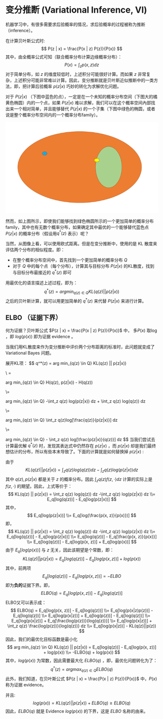# 变分推断 (Variational Inference, VI)

机器学习中，有很多需要求后验概率的情况，求后验概率的过程被称为推断（inference）。





在计算贝叶斯公式时:
$$
P(z | x) = \frac{P(x | z) P(z)}{P(x)}
$$
其中，由全概率公式可知（联合概率分布计算边缘概率分布）：
$$
P(x) = \int_z p(x, z) dz
$$
对于简单分布，如 $z$ 的维度较低时，上述积分可能很好计算。而如果 $z$ 非常复杂，上述积分可能非常难以计算。因此，变分推断就是贝叶斯近似推断中的一类方法，即，把计算后验概率 $p(z|x)$ 巧妙的转化为求解优化问题。



对于 $P(z | x)$ （下图中蓝色的点），一定是在一个未知的概率分布空间（下图大的橘黄色椭圆）内的一个点，如果 $P(z | x)$ 难以求解，我们可以在这个概率空间內部找出来一个相对简单，并且能够替代 $P(z|x)$ 的一个子集（下图中绿色的椭圆，或者说是整个概率分布空间内的一个概率分布family）。

![image-20230527200802675](imgs/%E5%8F%98%E5%88%86%E6%8E%A8%E6%96%AD/image-20230527200802675.png)

然而，如上图所示，即使我们能够找到绿色椭圆所示的一个更加简单的概率分布family，其中也有无数个概率分布，如果确定其中最优的一个能够替代蓝色点 $P(z | x)$ 的概率分布（假设用$q^*(z)$ 表示）呢？

当然，从图像上看，可以使用欧式距离。但是在变分推断中，使用的是 KL 散度来评估两个分布的相似程度。即：

- 在整个概率分布空间中，首先找到一个更加简单的概率分布 $Q$ 
- 对于 $Q$ 中的每个点（每个分布），计算其与目标分布 $P(z |x)$  的KL散度，找到与目标分布最接近的 $q^*(z)$ 即可

用最优化的语言描述上述过程，即为：
$$
q^*(z) = arg min_{q(z) \in Q} KL(q(z) || p(z|x))
$$
之后的贝叶斯计算，就可以用更加简单的 $q^*(z)$ 来代替 $P(z | x)$ 来进行计算。



## ELBO （证据下界）

何为证据？贝叶斯公式 $P(z | x) = \frac{P(x | z) P(z)}{P(x)}$ 中， 多$P(x)$ 取log ，即 $log(p(x))$ 即为证据 evidence 。

当我们用KL散度来作为变分推断中评价两个分布距离的标准时，此问题就变成了 Variational Bayes 问题。

展开KL项：
$$
q^*(z) = arg min_{q(z) \in Q} KL(q(z) || p(z|x))

\\ =

arg min_{q(z) \in Q} H(q(z), p(z|x)) - H(q(z))

\\=

arg min_{q(z) \in Q} -\int_z q(z) log(p(z|x)) dz + \int_z q(z) log(q(z)) dz


\\=

arg min_{q(z) \in Q} \int_z q(z)log[\frac{q(z)}{p(z|x)}] dz

\\=

arg min_{q(z) \in Q} - \int_z q(z) log[\frac{p(z|x)}{q(z)}] dz
$$
当我们尝试去计算最优解 $q^*(z)$ 时，发现其表达式中仍然存在 $p(z|x)$ ，而 $p(z | x)$ 却是我们最终想估计的分布，所以有些本末导致了。下面的计算就是如何替换掉 $p(z|x)$ :

由于
$$
KL(q(z) || p(z|x)) = \int_z q(z) log(q(z)) dz -\int_z q(z) log(p(z|x)) dz
$$
其中 $q(z), p(z|x)$ 都是关于 $z$ 的概率分布。因此 $\int_z q(z) f(z, \cdot) dz$ 计算的实际上是 $f(z, \cdot)$ 的期望。因此，上式等价于：
$$
KL(q(z) || p(z|x)) = \int_z q(z) log(q(z)) dz -\int_z q(z) log(p(z|x)) dz
\\=
E_q[log(q(z))] - E_q[log(p(z|x))]
$$
其中，
$$
E_q[log(p(z|x))]
\\=
E_q[log(\frac{p(x, z)}{p(x)})]
$$
即，
$$
KL(q(z) || p(z|x)) = \int_z q(z) log(q(z)) dz -\int_z q(z) log(p(z|x)) dz
\\=
E_q[log(q(z))] - E_q[log(p(z|x))]
\\=
E_q[log(q(z))] - E_q[\frac{p(x, z)}{p(x)}]
\\=
E_q[log(q(z))] - E_q[log(p(x, z))] + E_q[log(p(x))]
$$
由于 $E_q[log(p(x))]$ 与 $z$ 无关，因此该期望是个常数，即：
$$
KL(q(z) || p(z|x)) = E_q[log(q(z))] - E_q[log(p(x, z))] + log(p(x))
$$
其中，前两项
$$
E_q[log(q(z))] - E_q[log(p(x, z))] = -ELBO
$$
即为**负的**证据下界。即，
$$
ELBO(q) = E_q[log(p(x, z))] - E_q[log(q(z))]
$$
ELBO又可以表示成：
$$
ELBO(q) = E_q[log(p(x, z))] - E_q[log(q(z))]
\\=
E_q[log(p(x|z)p(z))] - E_q[log(q(z))]
\\=
E_q[log(p(x|z))] + E_q[log(p(z))] - E_q[log(q(z))]
\\=
E_q[log(p(x|z))] + E_q[\frac{log(p(z))}{log(q(z))}]
\\=
E_q[log(p(x|z))] + \int_z q(z) \frac{log(p(z))}{log(q(z))} dz
\\=
E_q[log(p(x|z))] - KL(q(z)||p(z))
$$
因此，我们的最优化目标函数是最小化 
$$
arg min_{q(z) \in Q} KL(q(z) || p(z|x)) = E_q[log(q(z))] - E_q[log(p(x, z))] + log(p(x))
\\=
-ELBO(q) + log(p(x))
$$
其中，$log(p(x))$ 为常数，因此需要最大化 $ELBO(q)$ ，即，最优化问题转化为了：
$$
q^*(z) = arg max_{q(z) \in Q} ELBO(q)
$$
此外，我们知道，在贝叶斯公式  $P(z | x) = \frac{P(x | z) P(z)}{P(x)}$ 中，$P(x)$ 称为证据 evidence。

并且:
$$
log(p(x)) = KL(q(z) || p(z|x)) + ELBO(q) \ge ELBO(q)
$$
因此，$ELBO(q)$ 就是 Evidence $log(p(x))$ 的下界，这是 $ELBO$ 名称的由来。
